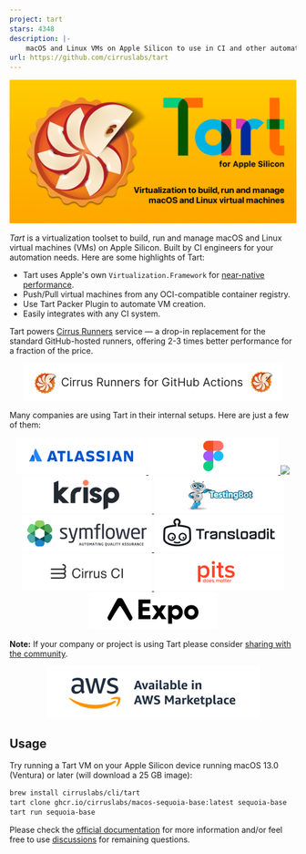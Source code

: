 ```yaml
---
project: tart
stars: 4348
description: |-
    macOS and Linux VMs on Apple Silicon to use in CI and other automations
url: https://github.com/cirruslabs/tart
---
```


<img src="https://github.com/cirruslabs/tart/raw/main/Resources/TartSocial.png"/>

*Tart* is a virtualization toolset to build, run and manage macOS and Linux virtual machines (VMs) on Apple Silicon.
Built by CI engineers for your automation needs. Here are some highlights of Tart:

* Tart uses Apple's own `Virtualization.Framework` for [near-native performance](https://browser.geekbench.com/v5/cpu/compare/20382844?baseline=20382722).
* Push/Pull virtual machines from any OCI-compatible container registry.
* Use Tart Packer Plugin to automate VM creation.
* Easily integrates with any CI system.

Tart powers [Cirrus Runners](https://cirrus-runners.app/)
service — a drop-in replacement for the standard GitHub-hosted runners, offering 2-3 times better performance for a fraction of the price.

<p align="center">
  <a href="https://cirrus-runners.app/?utm_source=github&utm_medium=referral" target=_blank>
    <img src="https://github.com/cirruslabs/tart/raw/main/Resources/CirrusRunnersForGHA.png" height="65"/>
  </a>
</p>

Many companies are using Tart in their internal setups. Here are just a few of them:

<p align="center">
  <a href="https://atlassian.com/" target=_blank>
    <img src="https://github.com/cirruslabs/tart/raw/main/Resources/Users/Atlassian.png" height="65"/>
  </a>
  <a href="https://www.figma.com/" target=_blank>
    <img src="https://github.com/cirruslabs/tart/raw/main/Resources/Users/Figma.png" height="65"/>
  </a>
  <a href="https://mullvad.net/" target=_blank>
    <img src="https://github.com/cirruslabs/tart/raw/main/Resources/Users/Mullvad.png" height="65"/>
  </a>
  <a href="https://krisp.ai/" target=_blank>
    <img src="https://github.com/cirruslabs/tart/raw/main/Resources/Users/Krisp.png" height="65"/>
  </a>
  <a href="https://testingbot.com/" target=_blank>
    <img src="https://github.com/cirruslabs/tart/raw/main/Resources/Users/TestingBot.png" height="65"/>
  </a>
  <a href="https://symflower.com/" target=_blank>
    <img src="https://github.com/cirruslabs/tart/raw/main/Resources/Users/Symflower.png" height="65"/>
  </a>
  <a href="https://transloadit.com/" target=_blank>
    <img src="https://github.com/cirruslabs/tart/raw/main/Resources/Users/Transloadit.png" height="65"/>
  </a>
  <a href="https://cirrus-ci.org/" target=_blank>
    <img src="https://github.com/cirruslabs/tart/raw/main/Resources/Users/CirrusCI.png" height="65"/>
  </a>
  <a href="https://www.pitsdatarecovery.net/" target=_blank>
    <img src="https://github.com/cirruslabs/tart/raw/main/Resources/Users/PITSGlobalDataRecoveryServices.png" height="65"/>
  </a>
  <a href="https://expo.dev/" target=_blank>
    <img src="https://github.com/cirruslabs/tart/raw/main/Resources/Users/Expo.png" height="65"/>
  </a>
</p>

**Note:** If your company or project is using Tart please consider [sharing with the community](https://github.com/cirruslabs/tart/discussions/857).

<p align="center">
  <a href="https://aws.amazon.com/marketplace/pp/prodview-qczco34wlkdws?utm_source=github&utm_medium=referral" target=_blank>
    <img src="https://github.com/cirruslabs/tart/raw/main/Resources/AWSMarkeplaceLogo.png" height="90"/>
  </a>
</p>

## Usage

Try running a Tart VM on your Apple Silicon device running macOS 13.0 (Ventura) or later (will download a 25 GB image):

```bash
brew install cirruslabs/cli/tart
tart clone ghcr.io/cirruslabs/macos-sequoia-base:latest sequoia-base
tart run sequoia-base
```

Please check the [official documentation](https://tart.run) for more information and/or feel free to use [discussions](https://github.com/cirruslabs/tart/discussions)
for remaining questions.

